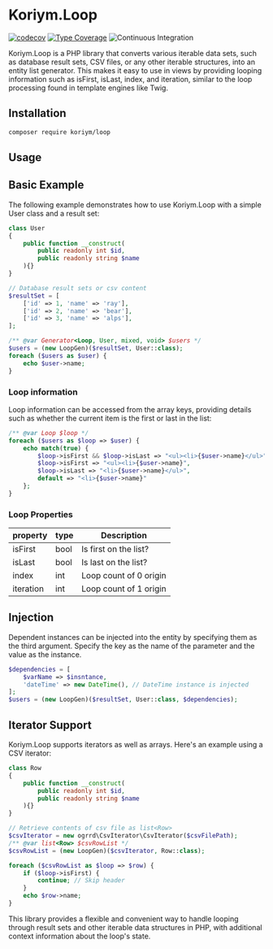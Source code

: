 # Koriym.Loop

[![codecov](https://codecov.io/gh/koriym/Koriym.Loop/branch/master/graph/badge.svg?token=eh3c9AF4Mr)](https://codecov.io/gh/koriym/Koriym.Loop)
[![Type Coverage](https://shepherd.dev/github/koriym/Koriym.Loop/coverage.svg)](https://shepherd.dev/github/koriym/Koriym.Loop)
![Continuous Integration](https://github.com/koriym/Koriym.Loop/workflows/Continuous%20Integration/badge.svg)

Koriym.Loop is a PHP library that converts various iterable data sets, such as database result sets, CSV files, or any other iterable structures, into an entity list generator. This makes it easy to use in views by providing looping information such as isFirst, isLast, index, and iteration, similar to the loop processing found in template engines like Twig.

## Installation

```bash
composer require koriym/loop
```

## Usage

## Basic Example

The following example demonstrates how to use Koriym.Loop with a simple User class and a result set:

```php
class User
{
    public function __construct(
        public readonly int $id,
        public readonly string $name
    ){}
}

// Database result sets or csv content
$resultSet = [ 
    ['id' => 1, 'name' => 'ray'],
    ['id' => 2, 'name' => 'bear'],
    ['id' => 3, 'name' => 'alps'],
];

/** @var Generator<Loop, User, mixed, void> $users */
$users = (new LoopGen)($resultSet, User::class);
foreach ($users as $user) {
    echo $user->name;
}
```

### Loop information

Loop information can be accessed from the array keys, providing details such as whether the current item is the first or last in the list:

```php
/** @var Loop $loop */
foreach ($users as $loop => $user) {
    echo match(true) {
        $loop->isFirst && $loop->isLast => "<ul><li>{$user->name}</ul>",
        $loop->isFirst => "<ul><li>{$user->name}",
        $loop->isLast => "<li>{$user->name}</ul>",
        default => "<li>{$user->name}"
    };
}
```

### Loop Properties

| property  | type | Description            |
| --------- | ---- | ---------------------- |
| isFirst   | bool | Is first on the list?  |
| isLast    | bool | Is last on the list?   |
| index     | int  | Loop count of 0 origin |
| iteration | int  | Loop count of 1 origin |

## Injection

Dependent instances can be injected into the entity by specifying them as the third argument.
Specify the key as the name of the parameter and the value as the instance.

```php
$dependencies = [
    $varName => $insntance,
    'dateTime' => new DateTime(), // DateTime instance is injected
];
$users = (new LoopGen)($resultSet, User::class, $dependencies);
```

## Iterator Support

Koriym.Loop supports iterators as well as arrays. Here's an example using a CSV iterator:

```php
class Row
{
    public function __construct(
        public readonly int $id,
        public readonly string $name
    ){}
}

// Retrieve contents of csv file as list<Row>
$csvIterator = new ogrrd\CsvIterator\CsvIterator($csvFilePath);
/** @var list<Row> $csvRowList */
$csvRowList = (new LoopGen)($csvIterator, Row::class);

foreach ($csvRowList as $loop => $row) {
    if ($loop->isFirst) {
        continue; // Skip header
    }
    echo $row->name;
}
```

This library provides a flexible and convenient way to handle looping through result sets and other iterable data structures in PHP, with additional context information about the loop's state.

